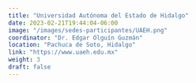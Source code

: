 ```yaml
---
title: "Universidad Autónoma del Estado de Hidalgo"
date: 2023-02-21T19:44:04-06:00
image: "/images/sedes-participantes/UAEH.png"
coordinator: "Dr. Edgar Olguín Guzmán" 
location: "Pachuca de Soto, Hidalgo"
link: "https://www.uaeh.edu.mx"
weight: 3
draft: false
---
```



